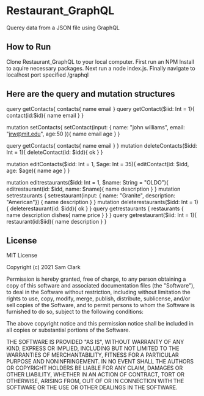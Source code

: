 # Restaurant_GraphQL
Querey data from a JSON file using GraphQL

## How to Run
Clone Restaurant_GraphQL to your local computer. First run an NPM Install to aquire necessary packages. Next run a node index.js. Finally navigate to localhost port specified /graphql

## Here are the query and mutation structures
query getContacts{
contacts{
name
email
}
query getContact($iid: Int = 1){
    contact(id:$id){
name
email
}
}

mutation setContacts{
setContact(input: {
name: "john williams",
email: "jrw@mit.edu",
age:50
}){
name
email
age
}
}

query getContacts{
contacts{
name
email
}
}
mutation deleteContacts($idd: Int = 1){
  deleteContact(id: $idd){
ok
}
}

mutation editContacts($idd: Int = 1, $age: Int = 35){
editContact(id: $idd, age: $age){
name
age
}
}

mutation editrestaurants($idd: Int = 1, $name: String = "OLDO"){
editrestaurant(id: $idd, name: $name){
name
description
}
}
mutation setrestaurants {
setrestaurant(input: {
name: "Granite",
description: "American"}) {
name
description
}
}
mutation deleterestaurants($idd: Int = 1){
  deleterestaurant(id: $idd){
ok
}
}
query getrestaurants {
restaurants {
name
description
dishes{
name
price
}
}
}
query getrestaurant($iid: Int = 1){
    restaurant(id:$iid){
name
description
}
}

## License
MIT License

Copyright (c) 2021 Sam Clark

Permission is hereby granted, free of charge, to any person obtaining a copy
of this software and associated documentation files (the "Software"), to deal
in the Software without restriction, including without limitation the rights
to use, copy, modify, merge, publish, distribute, sublicense, and/or sell
copies of the Software, and to permit persons to whom the Software is
furnished to do so, subject to the following conditions:

The above copyright notice and this permission notice shall be included in all
copies or substantial portions of the Software.

THE SOFTWARE IS PROVIDED "AS IS", WITHOUT WARRANTY OF ANY KIND, EXPRESS OR
IMPLIED, INCLUDING BUT NOT LIMITED TO THE WARRANTIES OF MERCHANTABILITY,
FITNESS FOR A PARTICULAR PURPOSE AND NONINFRINGEMENT. IN NO EVENT SHALL THE
AUTHORS OR COPYRIGHT HOLDERS BE LIABLE FOR ANY CLAIM, DAMAGES OR OTHER
LIABILITY, WHETHER IN AN ACTION OF CONTRACT, TORT OR OTHERWISE, ARISING FROM,
OUT OF OR IN CONNECTION WITH THE SOFTWARE OR THE USE OR OTHER DEALINGS IN THE
SOFTWARE.
